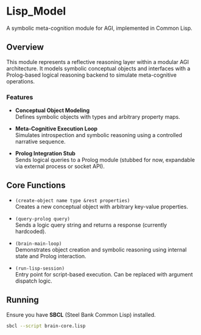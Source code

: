 # Lisp_Model

A symbolic meta-cognition module for AGI, implemented in Common Lisp.

## Overview

This module represents a reflective reasoning layer within a modular AGI architecture. It models symbolic conceptual objects and interfaces with a Prolog-based logical reasoning backend to simulate meta-cognitive operations.

### Features

- **Conceptual Object Modeling**  
  Defines symbolic objects with types and arbitrary property maps.

- **Meta-Cognitive Execution Loop**  
  Simulates introspection and symbolic reasoning using a controlled narrative sequence.

- **Prolog Integration Stub**  
  Sends logical queries to a Prolog module (stubbed for now, expandable via external process or socket API).

## Core Functions

- `(create-object name type &rest properties)`  
  Creates a new conceptual object with arbitrary key-value properties.

- `(query-prolog query)`  
  Sends a logic query string and returns a response (currently hardcoded).

- `(brain-main-loop)`  
  Demonstrates object creation and symbolic reasoning using internal state and Prolog interaction.

- `(run-lisp-session)`  
  Entry point for script-based execution. Can be replaced with argument dispatch logic.

## Running

Ensure you have **SBCL** (Steel Bank Common Lisp) installed.

```bash
sbcl --script brain-core.lisp
